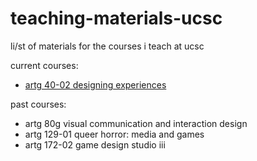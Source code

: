 # teaching-materials-ucsc
li/st of materials for the courses i teach at ucsc

current courses:
-   [artg 40-02 designing experiences](https://google.com)

past courses:
-   artg 80g visual communication and interaction design
-   artg 129-01 queer horror: media and games
-   artg 172-02 game design studio iii
